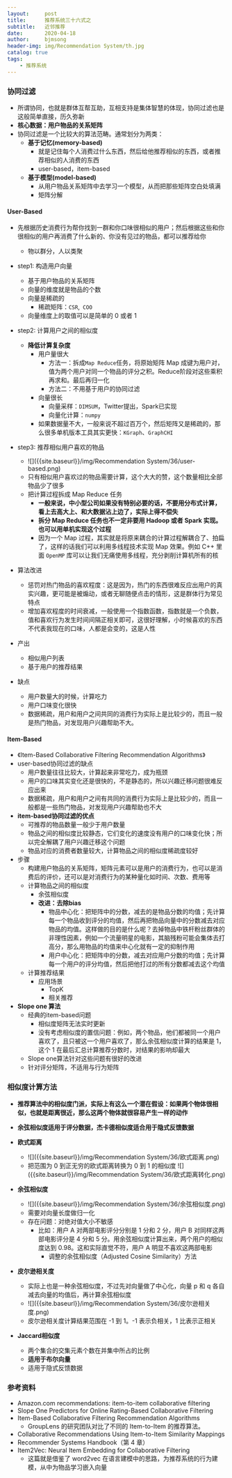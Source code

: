 ```yaml
---
layout:     post
title:      推荐系统三十六式之
subtitle:   近邻推荐
date:       2020-04-18
author:     bjmsong
header-img: img/Recommendation System/th.jpg
catalog: true
tags:
    - 推荐系统
---
```


### 协同过滤

- 所谓协同，也就是群体互帮互助，互相支持是集体智慧的体现，协同过滤也是这般简单直接，历久弥新
- **核心数据：用户物品的关系矩阵**
- 协同过滤是一个比较大的算法范畴。通常划分为两类：
  - **基于记忆(memory-based)**
    - 就是记住每个人消费过什么东西，然后给他推荐相似的东西，或者推荐相似的人消费的东西
    - user-based，item-based
  - **基于模型(model-based)**
    - 从用户物品关系矩阵中去学习一个模型，从而把那些矩阵空白处填满
    - 矩阵分解




#### User-Based

- 先根据历史消费行为帮你找到一群和你口味很相似的用户；然后根据这些和你很相似的用户再消费了什么新的、你没有见过的物品，都可以推荐给你
  
    - 物以群分，人以类聚
    
- step1: 构造用户向量
  
    - 基于用户物品的关系矩阵
    - 向量的维度就是物品的个数
    - 向量是稀疏的
        - 稀疏矩阵：`CSR`,` COO`
    - 向量维度上的取值可以是简单的 0 或者 1
    
- step2: 计算用户之间的相似度
    - **降低计算复杂度**
        - 用户量很大
            - 方法一：拆成`Map Reduce`任务，将原始矩阵 Map 成键为用户对，值为两个用户对同一个物品的评分之积。Reduce阶段对这些乘积再求和。最后再归一化
            - 方法二：不用基于用户的协同过滤
        - 向量很长
            - 向量采样：`DIMSUM`，Twitter提出，Spark已实现
            - 向量化计算：`numpy`
        - 如果数据量不大，一般来说不超过百万个，然后矩阵又是稀疏的，那么很多单机版本工具其实更快：`KGraph`、`GraphCHI`
    
- step3: 推荐相似用户喜欢的物品
  
    <ul> 
    <li markdown="1">
    ![]({{site.baseurl}}/img/Recommendation System/36/user-based.png) 
    </li> 
    </ul> 
    
    - 只有相似用户喜欢过的物品需要计算，这个大大的赞，这个数量相比全部物品少了很多
    - 把计算过程拆成 Map Reduce 任务
      - **一般来说，中小型公司如果没有特别必要的话，不要用分布式计算，看上去高大上、和大数据沾上边了，实际上得不偿失**
      - **拆分 Map Reduce 任务也不一定非要用 Hadoop 或者 Spark 实现。也可以用单机实现这个过程**
      - 因为一个 Map 过程，其实就是将原来耦合的计算过程解耦合了、拍扁了，这样的话我们可以利用多线程技术实现 Map 效果。例如 C++ 里面 `OpenMP` 库可以让我们无痛使用多线程，充分剥削计算机所有的核
    
- 算法改进
    - 惩罚对热门物品的喜欢程度：这是因为，热门的东西很难反应出用户的真实兴趣，更可能是被煽动，或者无聊随便点击的情形，这是群体行为常见特点
    - 增加喜欢程度的时间衰减，一般使用一个指数函数，指数就是一个负数，值和喜欢行为发生时间间隔正相关即可，这很好理解，小时候喜欢的东西不代表我现在的口味，人都是会变的，这是人性
    
- 产出
    - 相似用户列表
    - 基于用户的推荐结果
    
- 缺点
    - 用户数量大的时候，计算吃力
    - 用户口味变化很快
    - 数据稀疏，用户和用户之间共同的消费行为实际上是比较少的，而且一般是热门物品，对发现用户兴趣帮助不大。



#### Item-Based

- 《Item-Based Collaborative Filtering Recommendation Algorithms》
- user-based协同过滤的缺点
    - 用户数量往往比较大，计算起来非常吃力，成为瓶颈
    - 用户的口味其实变化还是很快的，不是静态的，所以兴趣迁移问题很难反应出来
    - 数据稀疏，用户和用户之间有共同的消费行为实际上是比较少的，而且一般都是一些热门物品，对发现用户兴趣帮助也不大
- **item-based协同过滤的优点**
    - 可推荐的物品数量一般少于用户数量
    - 物品之间的相似度比较静态，它们变化的速度没有用户的口味变化快；所以完全解耦了用户兴趣迁移这个问题
    - 物品对应的消费者数量较大，计算物品之间的相似度稀疏度较好
- 步骤
    - 构建用户物品的关系矩阵，矩阵元素可以是用户的消费行为，也可以是消费后的评价，还可以是对消费行为的某种量化如时间、次数、费用等
    - 计算物品之间的相似度
        - 余弦相似度
        - **改进：去除bias**
            - 物品中心化：把矩阵中的分数，减去的是物品分数的均值；先计算每一个物品收到评分的均值，然后再把物品向量中的分数减去对应物品的均值。这样做的目的是什么呢？去掉物品中铁杆粉丝群体的非理性因素，例如一个流量明星的电影，其脑残粉可能会集体去打高分，那么用物品的均值来中心化就有一定的抑制作用
            - 用户中心化：把矩阵中的分数，减去对应用户分数的均值；先计算每一个用户的评分均值，然后把他打过的所有分数都减去这个均值
    - 计算推荐结果
        - 应用场景
            - TopK
            - 相关推荐
- **Slope one 算法**
    - 经典的item-based问题
        - 相似度矩阵无法实时更新
        - 没有考虑相似度的置信问题：例如，两个物品，他们都被同一个用户喜欢了，且只被这一个用户喜欢了，那么余弦相似度计算的结果是 1，这个 1 在最后汇总计算推荐分数时，对结果的影响却最大
    - Slope one算法针对这些问题有很好的改进
    - 针对评分矩阵，不适用与行为矩阵



### 相似度计算方法

- **推荐算法中的相似度门派，实际上有这么一个潜在假设：如果两个物体很相似，也就是距离很近，那么这两个物体就很容易产生一样的动作**
- **余弦相似度适用于评分数据，杰卡德相似度适合用于隐式反馈数据**

- **欧式距离**

    <ul> 
    <li markdown="1">
    ![]({{site.baseurl}}/img/Recommendation System/36/欧式距离.png) 
    </li> 
    </ul> 

    <ul> 
    <li markdown="1">
    把范围为 0 到正无穷的欧式距离转换为 0 到 1 的相似度
    ![]({{site.baseurl}}/img/Recommendation System/36/欧式距离转化.png) 
    </li> 
    </ul> 

- **余弦相似度**
    
    <ul> 
    <li markdown="1">
    ![]({{site.baseurl}}/img/Recommendation System/36/余弦相似度.png) 
    </li> 
    </ul> 
    
    - 需要对向量长度做归一化
    - 存在问题：对绝对值大小不敏感
        - 比如：用户 A 对两部电影评分分别是 1 分和 2 分，用户 B 对同样这两部电影评分是 4 分和 5 分。用余弦相似度计算出来，两个用户的相似度达到 0.98。这和实际直觉不符，用户 A 明显不喜欢这两部电影
            - 调整的余弦相似度（Adjusted Cosine Similarity）方法
    
- **皮尔逊相关度**

    - 实际上也是一种余弦相似度，不过先对向量做了中心化，向量 p 和 q 各自减去向量的均值后，再计算余弦相似度

    <ul> 
    <li markdown="1">
    ![]({{site.baseurl}}/img/Recommendation System/36/皮尔逊相关度.png) 
    </li> 
    </ul> 

    - 皮尔逊相关度计算结果范围在 -1 到 1。-1 表示负相关，1 比表示正相关

- **Jaccard相似度**
    
    - 两个集合的交集元素个数在并集中所占的比例
    - **适用于布尔向量**
    - 适用于隐式反馈数据


### 参考资料
- Amazon.com recommendations: item-to-item collaborative filtering
- Slope One Predictors for Online Rating-Based Collaborative Filtering
- Item-Based Collaborative Filtering Recommendation Algorithms
    - GroupLens 的研究团队对比了不同的 Item-to-Item 的推荐算法。
- Collaborative Recommendations Using Item-to-Item Similarity Mappings
- Recommender Systems Handbook（第 4 章）
- Item2Vec: Neural Item Embedding for Collaborative Filtering
    - 这篇就是借鉴了 word2vec 在语言建模中的思路，为推荐系统的行为建模，从中为物品学习嵌入向量